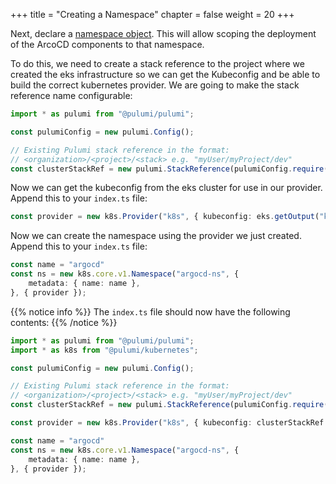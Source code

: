 +++
title = "Creating a Namespace"
chapter = false
weight = 20
+++

Next, declare a [namespace object](https://kubernetes.io/docs/concepts/overview/working-with-objects/namespaces/).
This will allow scoping the deployment of the ArcoCD components to that namespace.

To do this, we need to create a stack reference to the project where we created the eks infrastructure so we can get the
Kubeconfig and be able to build the correct kubernetes provider. We are going to make the stack reference name configurable:

```typescript
import * as pulumi from "@pulumi/pulumi";

const pulumiConfig = new pulumi.Config();

// Existing Pulumi stack reference in the format:
// <organization>/<project>/<stack> e.g. "myUser/myProject/dev"
const clusterStackRef = new pulumi.StackReference(pulumiConfig.require("clusterStackRef"));
```

Now we can get the kubeconfig from the eks cluster for use in our provider. Append this to your `index.ts` file:

```typescript
const provider = new k8s.Provider("k8s", { kubeconfig: eks.getOutput("kubeconfig") });
```

Now we can create the namespace using the provider we just created. Append this to your `index.ts` file:

```typescript
const name = "argocd"
const ns = new k8s.core.v1.Namespace("argocd-ns", {
    metadata: { name: name },
}, { provider });
```

{{% notice info %}}
The `index.ts` file should now have the following contents:
{{% /notice %}}
```typescript
import * as pulumi from "@pulumi/pulumi";
import * as k8s from "@pulumi/kubernetes";

const pulumiConfig = new pulumi.Config();

// Existing Pulumi stack reference in the format:
// <organization>/<project>/<stack> e.g. "myUser/myProject/dev"
const clusterStackRef = new pulumi.StackReference(pulumiConfig.require("clusterStackRef"));

const provider = new k8s.Provider("k8s", { kubeconfig: clusterStackRef.getOutput("kubeconfig") });

const name = "argocd"
const ns = new k8s.core.v1.Namespace("argocd-ns", {
    metadata: { name: name },
}, { provider });
```
